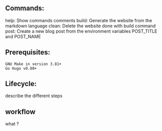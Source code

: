 ## Commands:
help:   Show commands comments
build:  Generate the website from the markdown language
clean:  Delete the website done with build command
post:   Create a new blog post from the environment variables POST_TITLE and POST_NAME

## Prerequisites:
    GNU Make in version 3.81+
    Go Hugo v0.80+

## Lifecycle:
describe the different steps

## workflow
what ?

